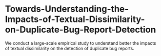 # Towards-Understanding-the-Impacts-of-Textual-Dissimilarity-on-Duplicate-Bug-Report-Detection
We conduct a large-scale empirical study to understand better the impacts of textual dissimilarity on the detection of duplicate bug reports.
